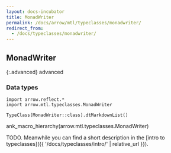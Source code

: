 ```yaml
---
layout: docs-incubator
title: MonadWriter
permalink: /docs/arrow/mtl/typeclasses/monadwriter/
redirect_from:
  - /docs/typeclasses/monadwriter/
---
```


## MonadWriter

{:.advanced}
advanced

### Data types

```kotlin:ank:replace
import arrow.reflect.*
import arrow.mtl.typeclasses.MonadWriter

TypeClass(MonadWriter::class).dtMarkdownList()
```

ank_macro_hierarchy(arrow.mtl.typeclasses.MonadWriter)

TODO. Meanwhile you can find a short description in the [intro to typeclasses]({{ '/docs/typeclasses/intro/' | relative_url }}).
